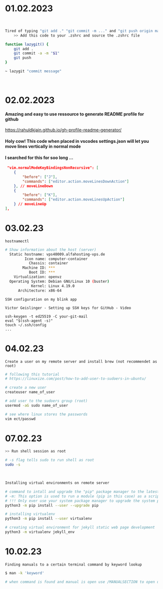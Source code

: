 
# 01.02.2023

<br>

```bash
Tired of typing "git add ." "git commit -m ..." and "git push origin master"
    >> Add this code to your .zshrc and source the .zshrc file
```

```bash
function lazygit() {
    git add .
    git commit -a -m "$1"
    git push
}
```

```bash
~ lazygit "commit message"
```

<br>

# 02.02.2023
####  Amazing and easy to use ressource to generate README profile for github

https://rahuldkjain.github.io/gh-profile-readme-generator/

#### Holy cow! This code when placed in vscodes settings.json will let you move lines vertically in normal mode
#### I searched for this for soo long ...

```json
 "vim.normalModeKeyBindingsNonRecursive": [
    {
        "before": ["J"],
        "commands": ["editor.action.moveLinesDownAction"]
    }, // moveLineDown
    {
        "before": ["K"],
        "commands": ["editor.action.moveLinesUpAction"]
    } // moveLineUp
],
```
# 03.02.23

```code
hostnamectl
```

```bash
# Show information about the host (server)
  Static hostname: vps40009.alfahosting-vps.de
         Icon name: computer-container
           Chassis: container
        Machine ID: ***
           Boot ID: ***
    Virtualization: openvz
  Operating System: Debian GNU/Linux 10 (buster)
            Kernel: Linux 4.19.0
      Architecture: x86-64

```


```code
SSH configuration on my blink app
```

```
Victor Geislinger - Setting up SSH keys for GitHub - Video

ssh-keygen -t ed25519 -C your-git-mail
eval "$(ssh-agent -s)"
touch ~/.ssh/config
...
```

# 04.02.23

```
Create a user on my remote server and install brew (not recommendet as root)
```

```bash
# following this tutorial
# https://linuxize.com/post/how-to-add-user-to-sudoers-in-ubuntu/

# create a new user
createuser name_of_user

# add user to the sudoers group (root)
usermod -aG sudo name_of_user

# see where linux stores the passwords
vim ect/passwd
```
# 07.02.23

```bash
>> Run shell session as root
```

```bash
# -s flag tells sudo to run shell as root
sudo -s
```
<br>

```bash
Installing virtual environments on remote server 
```

```bash
# command to intall and upgrade the "pip" package manager to the latest version only for the current user
# -m: This option is used to run a module (pip in this case) as a script
# !!! Only ever use your system package manager to upgrade the system pip !!!
python3 -m pip install --user --upgrade pip

# installing virtualenv
python3 -m pip install --user virtualenv

# creating virtual environment for jekyll static web page development 
python3 -m virtualenv jekyll_env
```
# 10.02.23

```
Finding manuals to a certain terminal command by keyword lookup 
```

```bash
$ man -k 'keyword'

# when command is found and manual is open use /MANUALSECTION to open up this explicit section
```

















